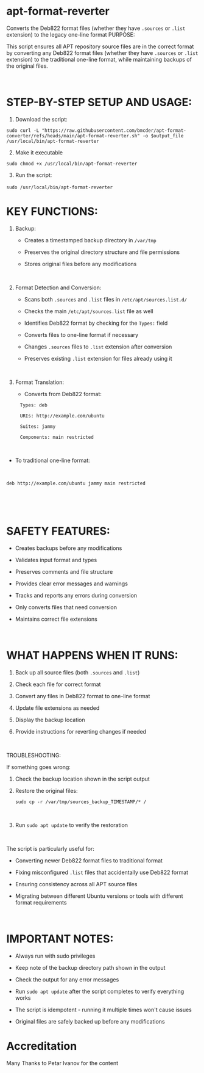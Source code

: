 # apt-format-reverter
Converts the Deb822 format files (whether they have `.sources` or `.list` extension) to the legacy one-line format
PURPOSE: 

This script ensures all APT repository source files are in the correct format by converting any Deb822 format files (whether they have `.sources` or `.list` extension) to the traditional one-line format, while maintaining backups of the original files. 

  

# STEP-BY-STEP SETUP AND USAGE: 

1. Download the script:  

`sudo curl -L "https://raw.githubusercontent.com/bmcder/apt-format-converter/refs/heads/main/apt-format-reverter.sh" -o $output_file /usr/local/bin/apt-format-reverter` 

2. Make it executable

`sudo chmod +x /usr/local/bin/apt-format-reverter` 

3. Run the script: 

`sudo /usr/local/bin/apt-format-reverter` 
  

# KEY FUNCTIONS: 

1. Backup: 

   - Creates a timestamped backup directory in `/var/tmp` 

   - Preserves the original directory structure and file permissions 

   - Stores original files before any modifications 

  

2. Format Detection and Conversion: 

   - Scans both `.sources` and `.list` files in `/etc/apt/sources.list.d/` 

   - Checks the main `/etc/apt/sources.list` file as well 

   - Identifies Deb822 format by checking for the `Types:` field 

   - Converts files to one-line format if necessary 

   - Changes `.sources` files to `.list` extension after conversion 

   - Preserves existing `.list` extension for files already using it 

  

3. Format Translation: 

   - Converts from Deb822 format: 

```
     Types: deb 

     URIs: http://example.com/ubuntu 

     Suites: jammy 

     Components: main restricted 
```
  

   - To traditional one-line format: 

  

   `deb http://example.com/ubuntu jammy main restricted`

  

  

# SAFETY FEATURES: 

- Creates backups before any modifications 

- Validates input format and types 

- Preserves comments and file structure 

- Provides clear error messages and warnings 

- Tracks and reports any errors during conversion 

- Only converts files that need conversion 

- Maintains correct file extensions 

  

# WHAT HAPPENS WHEN IT RUNS: 

1. Back up all source files (both `.sources` and `.list`) 

2. Check each file for correct format 

3. Convert any files in Deb822 format to one-line format 

4. Update file extensions as needed 

5. Display the backup location 

6. Provide instructions for reverting changes if needed 

  

TROUBLESHOOTING: 

If something goes wrong: 

1. Check the backup location shown in the script output 

2. Restore the original files: 
 

   `sudo cp -r /var/tmp/sources_backup_TIMESTAMP/* /` 

  

3. Run `sudo apt update` to verify the restoration 

  

The script is particularly useful for: 

- Converting newer Deb822 format files to traditional format 

- Fixing misconfigured `.list` files that accidentally use Deb822 format 

- Ensuring consistency across all APT source files 

- Migrating between different Ubuntu versions or tools with different format requirements 

  

# IMPORTANT NOTES: 

- Always run with sudo privileges 

- Keep note of the backup directory path shown in the output 

- Check the output for any error messages 

- Run `sudo apt update` after the script completes to verify everything works 

- The script is idempotent - running it multiple times won't cause issues 

- Original files are safely backed up before any modifications 

# Accreditation

Many Thanks to Petar Ivanov for the content
